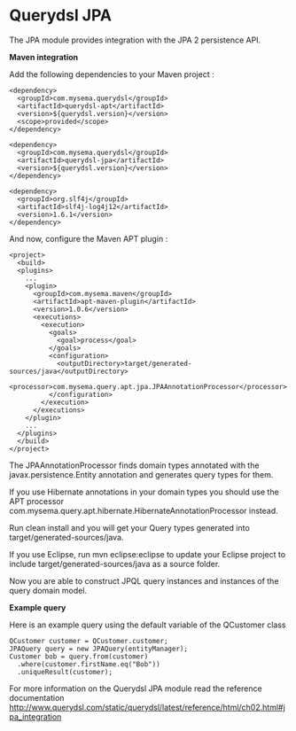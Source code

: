 # Querydsl JPA #

The JPA module provides integration with the JPA 2 persistence API.

**Maven integration**

 Add the following dependencies to your Maven project :

    <dependency>
      <groupId>com.mysema.querydsl</groupId>
      <artifactId>querydsl-apt</artifactId>
      <version>${querydsl.version}</version>
      <scope>provided</scope>
    </dependency>    
        
    <dependency>
      <groupId>com.mysema.querydsl</groupId>
      <artifactId>querydsl-jpa</artifactId>
      <version>${querydsl.version}</version>
    </dependency>
    
    <dependency>
      <groupId>org.slf4j</groupId>
      <artifactId>slf4j-log4j12</artifactId>
      <version>1.6.1</version>
    </dependency>   

And now, configure the Maven APT plugin :

    <project>
      <build>
      <plugins>
        ...
        <plugin>
          <groupId>com.mysema.maven</groupId>
          <artifactId>apt-maven-plugin</artifactId>
          <version>1.0.6</version>
          <executions>
            <execution>
              <goals>
                <goal>process</goal>
              </goals>
              <configuration>
                <outputDirectory>target/generated-sources/java</outputDirectory>
                <processor>com.mysema.query.apt.jpa.JPAAnnotationProcessor</processor>
              </configuration>
            </execution>
          </executions>
        </plugin>
        ...
      </plugins>
      </build>
    </project>

The JPAAnnotationProcessor finds domain types annotated with the javax.persistence.Entity annotation and generates query types for them.

If you use Hibernate annotations in your domain types you should use the APT processor com.mysema.query.apt.hibernate.HibernateAnnotationProcessor instead.

Run clean install and you will get your Query types generated into target/generated-sources/java.

If you use Eclipse, run mvn eclipse:eclipse to update your Eclipse project to include target/generated-sources/java as a source folder.

Now you are able to construct JPQL query instances and instances of the query domain model.     

**Example query**

Here is an example query using the default variable of the QCustomer class

    QCustomer customer = QCustomer.customer;
    JPAQuery query = new JPAQuery(entityManager);
    Customer bob = query.from(customer)
      .where(customer.firstName.eq("Bob"))
      .uniqueResult(customer);
      
For more information on the Querydsl JPA module read the reference documentation http://www.querydsl.com/static/querydsl/latest/reference/html/ch02.html#jpa_integration      